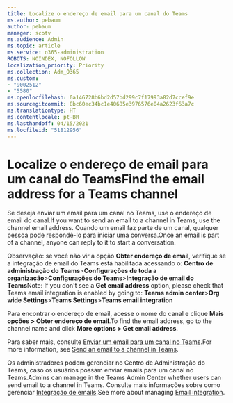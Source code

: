 ```yaml
---
title: Localize o endereço de email para um canal do Teams
ms.author: pebaum
author: pebaum
manager: scotv
ms.audience: Admin
ms.topic: article
ms.service: o365-administration
ROBOTS: NOINDEX, NOFOLLOW
localization_priority: Priority
ms.collection: Adm_O365
ms.custom:
- "9002512"
- "5580"
ms.openlocfilehash: 0a146728b6bd2d57bd299c7f17993a82d7ccef9e
ms.sourcegitcommit: 8bc60ec34bc1e40685e3976576e04a2623f63a7c
ms.translationtype: HT
ms.contentlocale: pt-BR
ms.lasthandoff: 04/15/2021
ms.locfileid: "51812956"
---
```

# <a name="find-the-email-address-for-a-teams-channel"></a><span data-ttu-id="5ffb0-102">Localize o endereço de email para um canal do Teams</span><span class="sxs-lookup"><span data-stu-id="5ffb0-102">Find the email address for a Teams channel</span></span>

<span data-ttu-id="5ffb0-103">Se deseja enviar um email para um canal no Teams, use o endereço de email do canal.</span><span class="sxs-lookup"><span data-stu-id="5ffb0-103">If you want to send an email to a channel in Teams, use the channel email address.</span></span> <span data-ttu-id="5ffb0-104">Quando um email faz parte de um canal, qualquer pessoa pode respondê-lo para iniciar uma conversa.</span><span class="sxs-lookup"><span data-stu-id="5ffb0-104">Once an email is part of a channel, anyone can reply to it to start a conversation.</span></span>

<span data-ttu-id="5ffb0-105">Observação: se você não vir a opção **Obter endereço de email**, verifique se a integração de email do Teams está habilitada acessando o: **Centro de administração do Teams**>**Configurações de toda a organização**>**Configurações do Teams**>**Integração de email do Teams**</span><span class="sxs-lookup"><span data-stu-id="5ffb0-105">Note: If you don't see a **Get email address** option, please check that Teams email integration is enabled by going to: **Teams admin center**>**Org wide Settings**>**Teams Settings**>**Teams email integration**</span></span>

<span data-ttu-id="5ffb0-106">Para encontrar o endereço de email, acesse o nome do canal e clique **Mais opções > Obter endereço de email**.</span><span class="sxs-lookup"><span data-stu-id="5ffb0-106">To find the email address, go to the channel name and click **More options > Get email address**.</span></span>

<span data-ttu-id="5ffb0-107">Para saber mais, consulte [Enviar um email para um canal no Teams](https://support.office.com/article/send-an-email-to-a-channel-in-teams-d91db004-d9d7-4a47-82e6-fb1b16dfd51e).</span><span class="sxs-lookup"><span data-stu-id="5ffb0-107">For more information, see [Send an email to a channel in Teams](https://support.office.com/article/send-an-email-to-a-channel-in-teams-d91db004-d9d7-4a47-82e6-fb1b16dfd51e).</span></span>

<span data-ttu-id="5ffb0-108">Os administradores podem gerenciar no Centro de Administração do Teams, caso os usuários possam enviar emails para um canal no Teams.</span><span class="sxs-lookup"><span data-stu-id="5ffb0-108">Admins can manage in the Teams Admin Center whether users can send email to a channel in Teams.</span></span> <span data-ttu-id="5ffb0-109">Consulte mais informações sobre como gerenciar [Integração de emails](https://docs.microsoft.com/microsoftteams/enable-features-office-365#email-integration).</span><span class="sxs-lookup"><span data-stu-id="5ffb0-109">See more about managing [Email integration](https://docs.microsoft.com/microsoftteams/enable-features-office-365#email-integration).</span></span>
